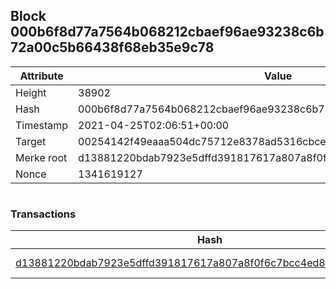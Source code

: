 ## Block 000b6f8d77a7564b068212cbaef96ae93238c6b72a00c5b66438f68eb35e9c78

Attribute | Value
--- | ---
Height | 38902
Hash | 000b6f8d77a7564b068212cbaef96ae93238c6b72a00c5b66438f68eb35e9c78
Timestamp | 2021-04-25T02:06:51+00:00
Target | 00254142f49eaaa504dc75712e8378ad5316cbcead634704b3734b6271167cc4
Merke root | d13881220bdab7923e5dffd391817617a807a8f0f6c7bcc4ed862e28668ebf0a
Nonce | 1341619127

```

```

### Transactions

Hash | Amount
--- | ---
[d13881220bdab7923e5dffd391817617a807a8f0f6c7bcc4ed862e28668ebf0a](d13881220bdab7923e5dffd391817617a807a8f0f6c7bcc4ed862e28668ebf0a.md) | 10.00000000 SKEPTI 
